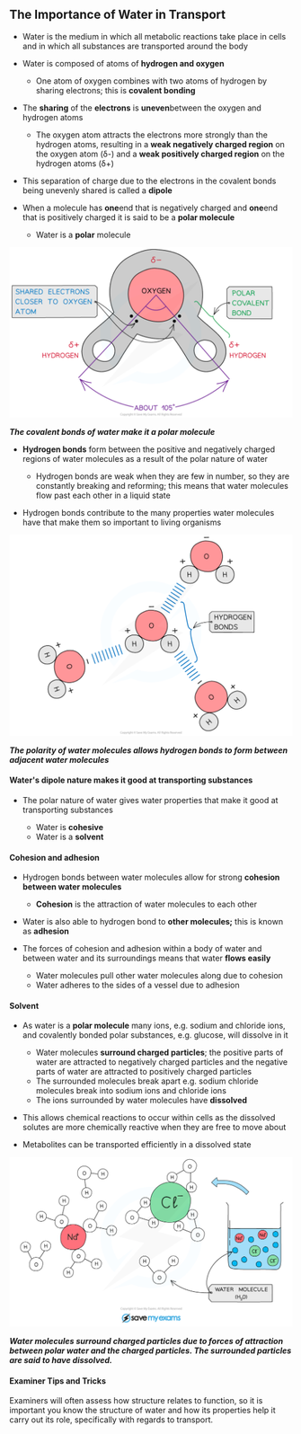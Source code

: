 ## The Importance of Water in Transport

* Water is the medium in which all metabolic reactions take place in cells and in which all substances are transported around the body
* Water is composed of atoms of **hydrogen and oxygen**

  + One atom of oxygen combines with two atoms of hydrogen by sharing electrons; this is **covalent bonding**
* The **sharing** of the **electrons** is **uneven**between the oxygen and hydrogen atoms

  + The oxygen atom attracts the electrons more strongly than the hydrogen atoms, resulting in a **weak negatively charged region** on the oxygen atom (δ-) and a **weak positively charged region** on the hydrogen atoms (δ+)
* This separation of charge due to the electrons in the covalent bonds being unevenly shared is called a **dipole**
* When a molecule has **one**end that is negatively charged and **one**end that is positively charged it is said to be a **polar molecule**

  + Water is a **polar** molecule

![A water molecule](A-water-molecule.png)

***The covalent bonds of water make it a polar molecule***

* **Hydrogen bonds** form between the positive and negatively charged regions of water molecules as a result of the polar nature of water

  + Hydrogen bonds are weak when they are few in number, so they are constantly breaking and reforming; this means that water molecules flow past each other in a liquid state
* Hydrogen bonds contribute to the many properties water molecules have that make them so important to living organisms

![Hydrogen bonds between water molecules](Hydrogen-bonds-between-water-molecules.png)

***The polarity of water molecules allows hydrogen bonds to form between adjacent water molecules***

#### Water's dipole nature makes it good at transporting substances

* The polar nature of water gives water properties that make it good at transporting substances

  + Water is **cohesive**
  + Water is a **solvent**

#### Cohesion and adhesion

* Hydrogen bonds between water molecules allow for strong **cohesion between water molecules**

  + **Cohesion** is the attraction of water molecules to each other
* Water is also able to hydrogen bond to **other molecules;** this is known as **adhesion**
* The forces of cohesion and adhesion within a body of water and between water and its surroundings means that water **flows easily**

  + Water molecules pull other water molecules along due to cohesion
  + Water adheres to the sides of a vessel due to adhesion

#### Solvent

* As water is a **polar molecule** many ions, e.g. sodium and chloride ions, and covalently bonded polar substances, e.g. glucose, will dissolve in it

  + Water molecules **surround charged particles**; the positive parts of water are attracted to negatively charged particles and the negative parts of water are attracted to positively charged particles
  + The surrounded molecules break apart e.g. sodium chloride molecules break into sodium ions and chloride ions
  + The ions surrounded by water molecules have **dissolved**
* This allows chemical reactions to occur within cells as the dissolved solutes are more chemically reactive when they are free to move about
* Metabolites can be transported efficiently in a dissolved state

![Water as a Solvent](Water-as-a-Solvent.png)

***Water molecules surround charged particles due to forces of attraction between polar water and the charged particles. The surrounded particles are said to have dissolved.***

#### Examiner Tips and Tricks

Examiners will often assess how structure relates to function, so it is important you know the structure of water and how its properties help it carry out its role, specifically with regards to transport.